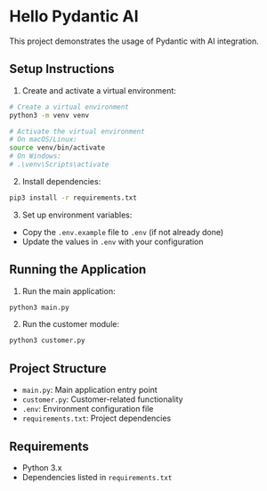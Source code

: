 # Hello Pydantic AI

This project demonstrates the usage of Pydantic with AI integration.

## Setup Instructions

1. Create and activate a virtual environment:
```bash
# Create a virtual environment
python3 -m venv venv

# Activate the virtual environment
# On macOS/Linux:
source venv/bin/activate
# On Windows:
# .\venv\Scripts\activate
```

2. Install dependencies:
```bash
pip3 install -r requirements.txt
```

3. Set up environment variables:
- Copy the `.env.example` file to `.env` (if not already done)
- Update the values in `.env` with your configuration

## Running the Application

1. Run the main application:
```bash
python3 main.py
```

2. Run the customer module:
```bash
python3 customer.py
```

## Project Structure
- `main.py`: Main application entry point
- `customer.py`: Customer-related functionality
- `.env`: Environment configuration file
- `requirements.txt`: Project dependencies

## Requirements
- Python 3.x
- Dependencies listed in `requirements.txt`
